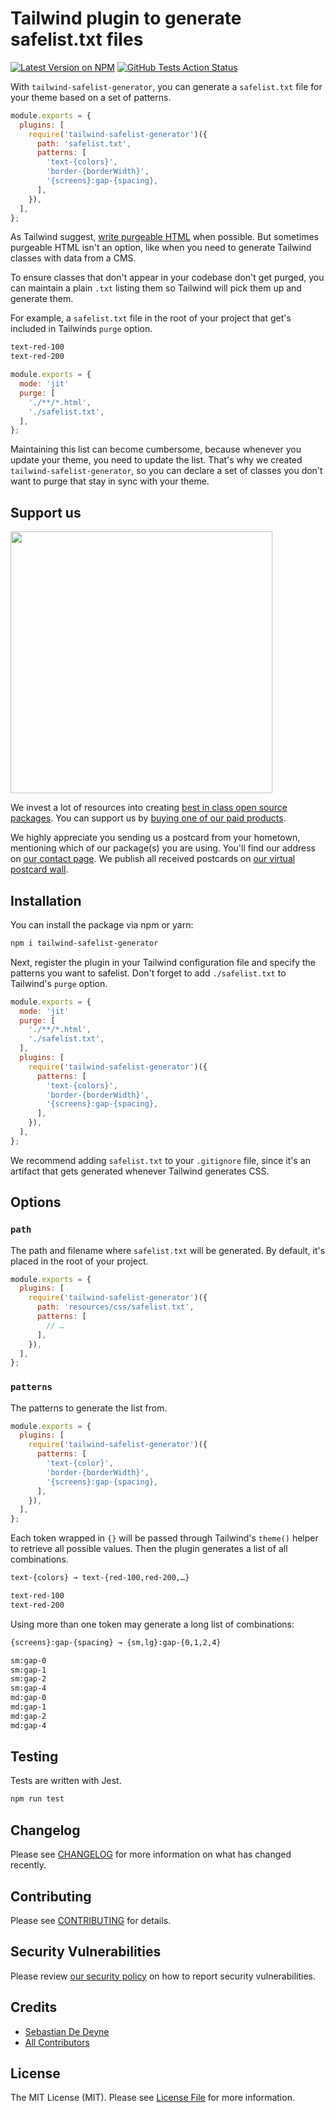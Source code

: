# Tailwind plugin to generate safelist.txt files

[![Latest Version on NPM](https://img.shields.io/npm/v/tailwind-safelist-generator.svg?style=flat-square)](https://npmjs.com/package/tailwind-safelist-generator)
[![GitHub Tests Action Status](https://img.shields.io/github/workflow/status/spatie/tailwind-safelist-generator/run-tests?label=tests)](https://github.com/spatie/tailwind-safelist-generator/actions?query=workflow%3Arun-tests+branch%3Amain)

With `tailwind-safelist-generator`, you can generate a `safelist.txt` file for your theme based on a set of patterns.

```js
module.exports = {
  plugins: [
    require('tailwind-safelist-generator')({
      path: 'safelist.txt',
      patterns: [
        'text-{colors}',
        'border-{borderWidth}',
        '{screens}:gap-{spacing},
      ],
    }),
  ],
};
```

As Tailwind suggest, [write purgeable HTML](https://tailwindcss.com/docs/optimizing-for-production#writing-purgeable-html) when possible. But sometimes purgeable HTML isn't an option, like when you need to generate Tailwind classes with data from a CMS.

To ensure classes that don't appear in your codebase don't get purged, you can maintain a plain `.txt` listing them so Tailwind will pick them up and generate them.

For example, a `safelist.txt` file in the root of your project that get's included in Tailwinds `purge` option.

```txt
text-red-100
text-red-200
```

```js
module.exports = {
  mode: 'jit'
  purge: [
    './**/*.html',
    './safelist.txt',
  ],
};
```

Maintaining this list can become cumbersome, because whenever you update your theme, you need to update the list. That's why we created `tailwind-safelist-generator`, so you can declare a set of classes you don't want to purge that stay in sync with your theme.

## Support us

[<img src="https://github-ads.s3.eu-central-1.amazonaws.com/tailwind-safelist-generator.jpg?t=1" width="419px" />](https://spatie.be/github-ad-click/tailwind-safelist-generator)

We invest a lot of resources into creating [best in class open source packages](https://spatie.be/open-source). You can support us by [buying one of our paid products](https://spatie.be/open-source/support-us).

We highly appreciate you sending us a postcard from your hometown, mentioning which of our package(s) you are using. You'll find our address on [our contact page](https://spatie.be/about-us). We publish all received postcards on [our virtual postcard wall](https://spatie.be/open-source/postcards).

## Installation

You can install the package via npm or yarn:

```bash
npm i tailwind-safelist-generator
```

Next, register the plugin in your Tailwind configuration file and specify the patterns you want to safelist. Don't forget to add `./safelist.txt` to Tailwind's `purge` option.

```js
module.exports = {
  mode: 'jit'
  purge: [
    './**/*.html',
    './safelist.txt',
  ],
  plugins: [
    require('tailwind-safelist-generator')({
      patterns: [
        'text-{colors}',
        'border-{borderWidth}',
        '{screens}:gap-{spacing},
      ],
    }),
  ],
};
```

We recommend adding `safelist.txt` to your `.gitignore` file, since it's an artifact that gets generated whenever Tailwind generates CSS.

## Options

### `path`

The path and filename where `safelist.txt` will be generated. By default, it's placed in the root of your project.

```js
module.exports = {
  plugins: [
    require('tailwind-safelist-generator')({
      path: 'resources/css/safelist.txt',
      patterns: [
        // …
      ],
    }),
  ],
};
```

### `patterns`

The patterns to generate the list from.

```js
module.exports = {
  plugins: [
    require('tailwind-safelist-generator')({
      patterns: [
        'text-{color}',
        'border-{borderWidth}',
        '{screens}:gap-{spacing},
      ],
    }),
  ],
};
```

Each token wrapped in `{}` will be passed through Tailwind's `theme()` helper to retrieve all possible values. Then the plugin generates a list of all combinations.

```txt
text-{colors} → text-{red-100,red-200,…}

text-red-100
text-red-200
```

Using more than one token may generate a long list of combinations:

```txt
{screens}:gap-{spacing} → {sm,lg}:gap-{0,1,2,4}

sm:gap-0
sm:gap-1
sm:gap-2
sm:gap-4
md:gap-0
md:gap-1
md:gap-2
md:gap-4
```

## Testing

Tests are written with Jest.

```bash
npm run test
```

## Changelog

Please see [CHANGELOG](CHANGELOG.md) for more information on what has changed recently.

## Contributing

Please see [CONTRIBUTING](.github/CONTRIBUTING.md) for details.

## Security Vulnerabilities

Please review [our security policy](../../security/policy) on how to report security vulnerabilities.

## Credits

- [Sebastian De Deyne](https://github.com/sebastiandedeyne)
- [All Contributors](../../contributors)

## License

The MIT License (MIT). Please see [License File](LICENSE.md) for more information.
